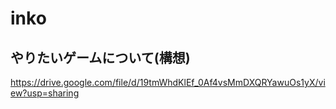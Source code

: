 # inko
## やりたいゲームについて(構想)
https://drive.google.com/file/d/19tmWhdKlEf_0Af4vsMmDXQRYawuOs1yX/view?usp=sharing

